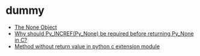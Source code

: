 # dummy

- [The None Object](https://docs.python.org/3.8/c-api/none.html)
- [Why should Py_INCREF(Py_None) be required before returning Py_None in C?](https://stackoverflow.com/questions/15287590/why-should-py-increfpy-none-be-required-before-returning-py-none-in-c)
- [Method without return value in python c extension module](https://stackoverflow.com/questions/8450481/method-without-return-value-in-python-c-extension-module)